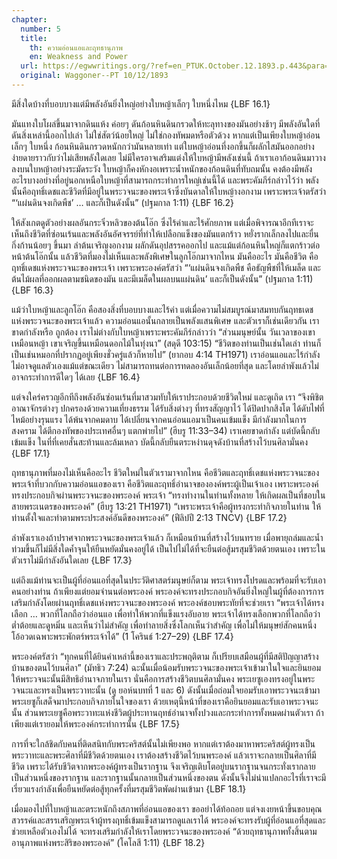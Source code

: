 ```yaml
---
chapter:
  number: 5
  title:
    th: ความอ่อนแอและฤทธานุภาพ
    en: Weakness and Power
  url: https://egwwritings.org/?ref=en_PTUK.October.12.1893.p.443&para=1525.5891
  original: Waggoner--PT 10/12/1893
---
```


มีสิ่งใดบ้างที่บอบบางแต่มีพลังอันยิ่งใหญ่อย่างใบหญ้าเล็กๆ ใบหนึ่งไหม {LBF 16.1}

มันแทงใบโผล่ขึ้นมาจากดินแห้ง ค่อยๆ ดันก้อนหินดินกรวดให้ทะลุทางของมันอย่างช้าๆ มีพลังอันใดที่ดันสิ่งเหล่านี้ออกไปเล่า ไม่ใช่สัตว์น้อยใหญ่ ไม่ใช่กองทัพมดหรือตัวด้วง หากแต่เป็นเพียงใบหญ้าอ่อนเล็กๆ ใบหนึ่ง ก้อนหินดินกรวดหนักกว่ามันหลายเท่า แต่ใบหญ้าอ่อนที่งอกขึ้นก็ผลักไสมันออกอย่างง่ายดายราวกับว่าไม่เสียพลังใดเลย ไม่มีใครอาจเสริมแต่งให้ใบหญ้ามีพลังเช่นนี้ ถ้าเราเอาก้อนดินมาวางลงบนใบหญ้าอย่างระมัดระวัง ใบหญ้าก็คงหักงอเพราะน้ำหนักของก้อนดินที่ทับถมนั้น คงต้องมีพลังอะไรบางอย่างที่อยู่นอกเหนือใบหญ้าที่สามารถกระทำการใหญ่เช่นนี้ได้ และพระคัมภีร์กล่าวไว้ว่า พลังนั้นคือฤทธิ์เดชและชีวิตที่มีอยู่ในพระวจนะของพระเจ้าซึ่งบันดาลให้ใบหญ้างอกงาม เพราะพระเจ้าตรัสว่า “‘แผ่นดินจงเกิดพืช’ … และก็เป็นดังนั้น” (ปฐมกาล 1:11) {LBF 16.2}

ให้สังเกตดูตัวอย่างผลอันกระจิ๋วหลิวของต้นโอ๊ก ซึ่งไร้ค่าและไร้ศักยภาพ แต่เมื่อพิจารณาอีกทีเราจะเห็นถึงชีวิตที่ซ่อนเร้นและพลังอันอัศจรรย์ที่ทำให้เปลือกแข็งของมันแตกร้าว หยั่งรากเล็กลงไปและยื่นกิ่งก้านน้อยๆ ขึ้นมา ลำต้นเจริญงอกงาม ผลักดันอุปสรรคออกไป และแม้แต่ก้อนหินใหญ่ก็แตกร้าวต่อหน้าต้นโอ๊กนั้น แล้วชีวิตที่มองไม่เห็นและพลังพิเศษในลูกโอ๊กมาจากไหน มันคืออะไร มันคือชีวิต คือฤทธิ์เดชแห่งพระวจนะของพระเจ้า เพราะพระองค์ตรัสว่า “‘แผ่นดินจงเกิดพืช คือธัญพืชที่ให้เมล็ด และต้นไม้ผลที่ออกผลตามชนิดของมัน และมีเมล็ดในผลบนแผ่นดิน’ และก็เป็นดังนั้น” (ปฐมกาล 1:11) {LBF 16.3}

แม้ว่าใบหญ้าและลูกโอ๊ก คือสองสิ่งที่บอบบางและไร้ค่า แต่เมื่อความไม่สมบูรณ์มาสมทบกันฤทธเดชแห่งพระวจนะของพระเจ้าแล้ว ความอ่อนแอนั้นกลายเป็นพลังแสนพิเศษ และตัวเราก็เช่นเดียวกัน เราขาดกำลังหรือ ถูกต้อง เราไม่ต่างกับใบหญ้าเพราะพระคัมภีร์กล่าวว่า “ส่วนมนุษย์นั้น วันเวลาของเขาเหมือนหญ้า เขาเจริญขึ้นเหมือนดอกไม้ในทุ่งนา” (สดุดี 103:15) “ชีวิตของท่านเป็นเช่นใดเล่า ท่านก็เป็นเช่นหมอกที่ปรากฏอยู่เพียงชั่วครู่แล้วก็หายไป” (ยากอบ 4:14 TH1971) เราอ่อนแอและไร้กำลัง ไม่อาจดูแลตัวเองแม้แต่ขณะเดียว ไม่สามารถทนต่อการทดลองอันเล็กน้อยที่สุด และโดยลำพังแล้วไม่อาจกระทำการดีใดๆ ได้เลย {LBF 16.4}

แต่จงใคร่ครวญอีกทีถึงพลังอันซ่อนเร้นที่มาสวมทับให้เราประกอบด้วยชีวิตใหม่ และดูเถิด เรา “จึงพิชิตอาณาจักรต่างๆ ปกครองด้วยความเที่ยงธรรม ได้รับสิ่งต่างๆ ที่ทรงสัญญาไว้ ได้ปิดปากสิงโต ได้ดับไฟที่ไหม้อย่างรุนแรง ได้พ้นจากคมดาบ ได้เปลี่ยนจากคนอ่อนแอมาเป็นคนเข้มแข็ง มีกำลังมากในการสงคราม ได้ตีกองทัพของประเทศอื่นๆ แตกพ่ายไป” (ฮีบรู 11:33–34) เราเคยขาดกำลัง แต่บัดนี้กลับเข้มแข็ง ในที่ที่เคยสั่นสะท้านและล้มเหลว บัดนี้กลับยืนตระหง่านดุจดังบ้านที่สร้างไว้บนศิลามั่นคง {LBF 17.1}

ฤทธานุภาพที่มองไม่เห็นคืออะไร ชีวิตใหม่ในตัวเรามาจากไหน คือชีวิตและฤทธิ์เดชแห่งพระวจนะของพระเจ้าที่บวกกับความอ่อนแอของเรา คือชีวิตและฤทธิ์อำนาจขององค์พระผู้เป็นเจ้าเอง เพราะพระองค์ทรงประกอบกิจผ่านพระวจนะของพระองค์ พระเจ้า “ทรงทำงานในท่านทั้งหลาย ให้เกิดผลเป็นที่ชอบในสายพระเนตรของพระองค์” (ฮีบรู 13:21 TH1971) “เพราะพระเจ้าคือผู้ทรงกระทำกิจภายในท่าน ให้ท่านตั้งใจและทำตามพระประสงค์อันดีของพระองค์” (ฟีลิปปี 2:13 TNCV) {LBF 17.2}

ลำพังเราเองถ้าปราศจากพระวจนะของพระเจ้าแล้ว ก็เหมือนบ้านที่สร้างไว้บนทราย เมื่อพายุถล่มและน้ำท่วมขึ้นก็ไม่มีสิ่งใดค้ำจุนให้ยืนหยัดมั่นคงอยู่ได้ เป็นไปไม่ได้ที่จะยืนต่อสู้มรสุมชีวิตด้วยตนเอง เพราะในตัวเราไม่มีกำลังอันใดเลย {LBF 17.3}

แต่ถึงแม้ท่านจะเป็นผู้ที่อ่อนแอที่สุดในประวัติศาสตร์มนุษย์ก็ตาม พระเจ้าทรงโปรดและพร้อมที่จะรับเอาคนอย่างท่าน ถ้าเพียงแต่ยอมจำนนต่อพระองค์ พระองค์จะทรงประกอบกิจอันยิ่งใหญ่ในผู้ที่ต้องการการเสริมกำลังโดยผ่านฤทธิ์เดชแห่งพระวจนะของพระองค์ พระองค์ชอบพระทัยที่จะช่วยเรา “พระเจ้าได้ทรงเลือก … พวกที่โลกถือว่าอ่อนแอ เพื่อทำให้พวกที่แข็งแรงอับอาย พระเจ้าได้ทรงเลือกพวกที่โลกถือว่าต่ำต้อยและดูหมิ่น และเห็นว่าไม่สำคัญ เพื่อทำลายสิ่งซึ่งโลกเห็นว่าสำคัญ เพื่อไม่ให้มนุษย์สักคนหนึ่งโอ้อวดเฉพาะพระพักตร์พระเจ้าได้” (1 โครินธ์ 1:27–29) {LBF 17.4}

พระองค์ตรัสว่า “ทุกคนที่ได้ยินคำเหล่านี้ของเราและประพฤติตาม ก็เปรียบเสมือนผู้ที่มีสติปัญญาสร้างบ้านของตนไว้บนศิลา” (มัทธิว 7:24) ฉะนั้นเมื่อน้อมรับพระวจนะของพระเจ้าเข้ามาในใจและยินยอมให้พระวจนะนั้นมีสิทธิอำนาจภายในเรา นั่นคือการสร้างชีวิตบนศิลามั่นคง พระเยซูเองทรงอยู่ในพระวจนะและทรงเป็นพระวาทะนั้น (ดู ยอห์นบทที่ 1 และ 6) ดังนั้นเมื่อถ่อมใจยอมรับเอาพระวจนะเข้ามา พระเยซูก็เสด็จมาประกอบกิจภายในใจของเรา ด้วยเหตุนี้หน้าที่ของเราคือยินยอมและรับเอาพระวจนะนั้น ส่วนพระเยซูคือพระวาทะแห่งชีวิตผู้ประทานฤทธ์อำนาจทั้งปวงและกระทำการทั้งหมดผ่านตัวเรา ถ้าเพียงแต่เรายอมให้พระองค์กระทำการนั้น {LBF 17.5}

การที่จะใกล้ชิดกับคนที่ติดสนิทกับพระคริสต์นั้นไม่เพียงพอ หากแต่เราต้องมาหาพระคริสต์ผู้ทรงเป็นพระวาทะและพระศิลาที่มีชีวิตด้วยตนเอง เราต้องสร้างชีวิตไว้บนพระองค์ แล้วเราจะกลายเป็นศิลาที่มีชีวิต เพราะได้รับชีวิตจากพระองค์ผู้ทรงเป็นรากฐาน จึงเจริญเติบโตอยู่บนรากฐานจนกระทั่งเรากลายเป็นส่วนหนึ่งของรากฐาน และรากฐานนั้นกลายเป็นส่วนหนึ่งของตน ดังนั้นจึงไม่น่าแปลกอะไรที่เราจะมีเรี่ยวแรงกำลังเพื่อยืนหยัดต่อสู้ทุกครั้งที่มรสุมชีวิตพัดผ่านเข้ามา {LBF 18.1}

เมื่อมองไปที่ใบหญ้าและตระหนักถึงสภาพที่อ่อนแอของเรา ขออย่าได้ท้อถอย แต่จงเงยหน้าขึ้นขอบคุณสวรรค์และสรรเสริญพระเจ้าผู้ทรงฤทธิ์เข้มแข็งสามารถดูแลเราได้ พระองค์จะทรงรับผู้ที่อ่อนแอที่สุดและช่วยเหลือตัวเองไม่ได้ จะทรงเสริมกำลังให้เราโดยพระวจนะของพระองค์ “ด้วยฤทธานุภาพทั้งสิ้นตามอานุภาพแห่งพระสิริของพระองค์” (โคโลสี 1:11) {LBF 18.2}
